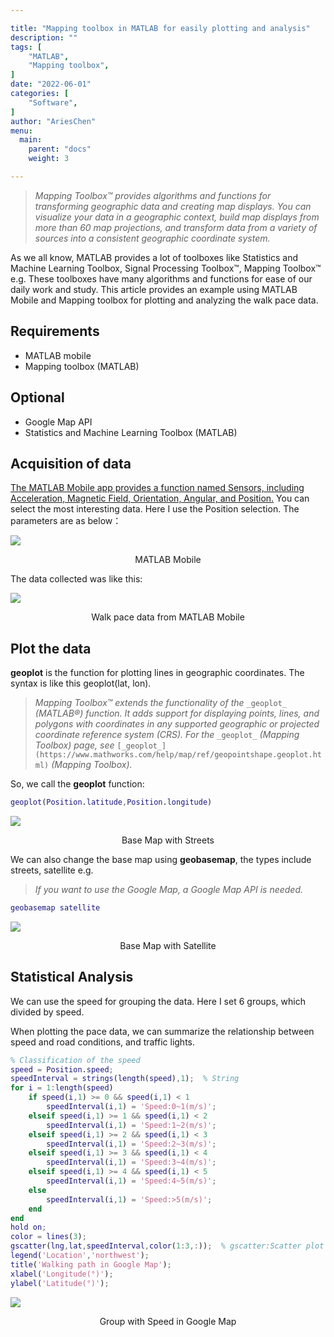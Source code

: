 ```yaml
---

title: "Mapping toolbox in MATLAB for easily plotting and analysis"
description: ""
tags: [
    "MATLAB",
    "Mapping toolbox",
]
date: "2022-06-01"
categories: [
    "Software",
]
author: "AriesChen"
menu:
  main:
    parent: "docs"
    weight: 3

---
```


> _Mapping Toolbox™ provides algorithms and functions for transforming geographic data and creating map displays. You can visualize your data in a geographic context, build map displays from more than 60 map projections, and transform data from a variety of sources into a consistent geographic coordinate system._

As we all know, MATLAB provides a lot of toolboxes like Statistics and Machine Learning Toolbox, Signal Processing Toolbox™, Mapping Toolbox™ e.g. These toolboxes have many algorithms and functions for ease of our daily work and study. This article provides an example using MATLAB Mobile and Mapping toolbox for plotting and analyzing the walk pace data.

## Requirements

*   MATLAB mobile
*   Mapping toolbox (MATLAB)

## Optional

*   Google Map API
*   Statistics and Machine Learning Toolbox (MATLAB)

## Acquisition of data

<u>The MATLAB Mobile app provides a function named Sensors, including Acceleration, Magnetic Field, Orientation, Angular, and Position.</u> You can select the most interesting data. Here I use the Position selection. The parameters are as below：

![](https://miro.medium.com/v2/resize:fit:1400/1*YbS_HxaEpOsAR9AUCcZwzg.png)

<center>MATLAB Mobile</center>

The data collected was like this:

![](https://miro.medium.com/v2/resize:fit:1298/1*yma8-D86zSrZaWuHhoqm2g.jpeg)

<center>Walk pace data from MATLAB Mobile</center>

## Plot the data

**geoplot** is the function for plotting lines in geographic coordinates. The syntax is like this geoplot(lat, lon).

> _Mapping Toolbox™ extends the functionality of the_ `_geoplot_` _(MATLAB®) function. It adds support for displaying points, lines, and polygons with coordinates in any supported geographic or projected coordinate reference system (CRS). For the_ `_geoplot_` _(Mapping Toolbox) page, see_ `[_geoplot_](https://www.mathworks.com/help/map/ref/geopointshape.geoplot.html)` _(Mapping Toolbox)._

So, we call the **geoplot** function:

```matlab
geoplot(Position.latitude,Position.longitude)
```

![](https://miro.medium.com/v2/resize:fit:1120/1*cQgmteltoe4NCtJxDI4rvA.jpeg)

<center>Base Map with Streets</center>

We can also change the base map using **geobasemap**, the types include streets, satellite e.g.

> _If you want to use the Google Map, a Google Map API is needed._

```matlab
geobasemap satellite
```

![](https://miro.medium.com/v2/resize:fit:1120/1*rBHNs971SipxxKsm-rBFGw.jpeg)

<center>Base Map with Satellite</center>

## Statistical Analysis

We can use the speed for grouping the data. Here I set 6 groups, which divided by speed.

When plotting the pace data, we can summarize the relationship between speed and road conditions, and traffic lights.

```matlab
% Classification of the speed
speed = Position.speed;
speedInterval = strings(length(speed),1);  % String
for i = 1:length(speed)
    if speed(i,1) >= 0 && speed(i,1) < 1
        speedInterval(i,1) = 'Speed:0~1(m/s)';
    elseif speed(i,1) >= 1 && speed(i,1) < 2
        speedInterval(i,1) = 'Speed:1~2(m/s)';
    elseif speed(i,1) >= 2 && speed(i,1) < 3
        speedInterval(i,1) = 'Speed:2~3(m/s)';
    elseif speed(i,1) >= 3 && speed(i,1) < 4
        speedInterval(i,1) = 'Speed:3~4(m/s)';
    elseif speed(i,1) >= 4 && speed(i,1) < 5
        speedInterval(i,1) = 'Speed:4~5(m/s)';
    else 
        speedInterval(i,1) = 'Speed:>5(m/s)';
    end
end
hold on;
color = lines(3);
gscatter(lng,lat,speedInterval,color(1:3,:));  % gscatter:Scatter plot by group
legend('Location','northwest');
title('Walking path in Google Map');
xlabel('Longitude(°)');
ylabel('Latitude(°)');
```

![](https://miro.medium.com/v2/resize:fit:1120/1*awtjAhhh8uqkD82WvjzR8w.jpeg)

<center>Group with Speed in Google Map</center>